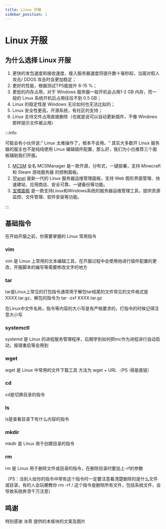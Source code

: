 ```yaml
---
title: Linux 开服
sidebar_position: 1
---
```


# Linux 开服

## 为什么选择 Linux 开服

1. 更快的发包速度和接收速度，接入服务器速度将提升数十毫秒起，当面对假人攻击/ DDOS 攻击时会更加稳定；
2. 更好的性能，根据测试TPS能提升 8-15 %；
3. 更低的内存占用，对于 Windows 服务器一般开机会占用1-2 GB 内存，而一般的 Linux 系统开机后占用往往不到 0.5 GB；
4. Linux 的稳定性是 Windows 无论如何也无法比拟的；
5. Linux 安全性更高，开源系统，有社区的支持；
6. Linux 支持文件占用直接删除（也就是说可以自动更新插件，不像 Windows 那样提示文件被占用）

:::info

可能会有小伙伴说:" Linux 太难操作了，根本不会用。" 其实大多数开 Linux 服务器的服主也不是纯纯使用 Linux 编辑插件配置，那么好，我们为小白推荐三个面板辅助我们开服。

1. [MCSM](https://docs.mcsmanager.com/zh_cn/) 全名 MCSManager 是一款开源，分布式，一键部署，支持 Minecraft 和 Steam 游戏服务器 的控制面板。
2. [1Panel](https://1panel.cn/) 是新一代的 Linux 服务器运维管理面板，支持 Web 图形界面管理、快速建站、应用商店、安全可靠、一键备份等功能。
3. [宝塔面板](https://www.bt.cn/) 是一款支持Linux和Windows系统的服务器运维管理工具，提供资源监控、文件管理、软件安装等功能。

:::

## 基础指令

在开始开服之前，你需要掌握的 Linux 常用指令

### vim

vim 是 Linux 上常用的文本编辑工具，在开服过程中会使用他进行插件配置的更改，开服脚本的编写等需要修改文字的地方

### tar

tar是Linux上常见的打包指令通常用于解包tar结尾的文件常见的文件格式是XXXX.tar.gz，解包的指令为 tar -zxf XXXX.tar.gz

在Linux中文件名称，指令等内容的大小写是有严格要求的，打指令的时候记得注意大小写

### systemctl

systemd 是 Linux 的进程服务管理程序，后期学到如何把mc作为进程进行自动启动，报错重启等会用到

### wget

wget 是 Linux 中常用的文件下载工具 方法为 wget + URL （PS :得是直链）

### cd

cd是切换目录的指令

### ls

ls是查看目录下有什么内容的指令

### mkdir

mkdir 是 Linux 用于创建目录的指令

### rm

rm 是 Linux 用于删除文件或目录的指令，在删除目录时要加上-rf的参数

（PS：当别人给你的指令中带有这个指令时一定要注意看清楚删除的是什么文件或目录，有的人会玩梗教你 rm -rf / 这个指令是删除所有文件，包括系统文件，会导致系统奔溃千万注意）

## 鸣谢

特别感谢 冰奇 提供的本板块的文案及图片